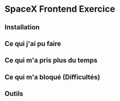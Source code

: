 # SpaceX Frontend Exercice

## Installation

## Ce qui j'ai pu faire 

## Ce qui m'a pris plus du temps 

## Ce qui m'a bloqué (Difficultés)

## Outils 

